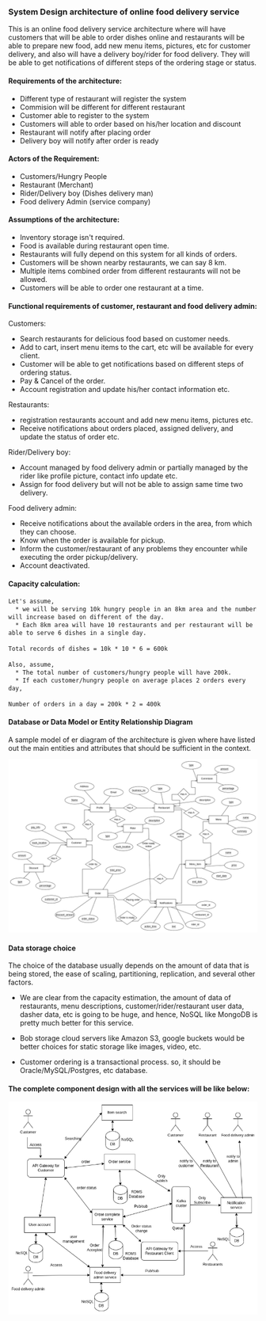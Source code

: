 ### System Design architecture of online food delivery service
This is an online food delivery service architecture where will have customers that will be able to order dishes online and restaurants will be able to prepare new food, add new menu items, pictures, etc for customer delivery, and also will have a delivery boy/rider for food delivery. They will be able to get notifications of different steps of the ordering stage or status.



#### Requirements of the architecture:

  * Different type of restaurant will register the system
  * Commision will be different for different restaurant
  * Customer able to register to the system
  * Customers will able to order based on his/her location and discount
  * Restaurant will notify after placing order
  * Delivery boy will notify after order is ready

#### Actors of the Requirement:
  
   * Customers/Hungry People
   * Restaurant (Merchant)
   * Rider/Delivery boy (Dishes delivery man)
   * Food delivery Admin (service company)


#### Assumptions of the architecture:

  * Inventory storage isn't required.
  * Food is available during restaurant open time.
  * Restaurants will fully depend on this system for all kinds of orders.
  * Customers will be shown nearby restaurants, we can say 8 km.
  * Multiple items combined order from different restaurants will not be allowed.
  * Customers will be able to order one restaurant at a time.
  
  
#### Functional requirements of customer, restaurant and food delivery admin:

Customers:
   * Search restaurants for delicious food based on customer needs.
   * Add to cart, insert menu items to the cart, etc will be available for every client.
   * Customer will be able to get notifications based on different steps of ordering status.
   * Pay & Cancel of the order.
   * Account registration and update his/her contact information etc.

Restaurants:
  * registration restaurants account and add new menu items, pictures etc.
  * Receive notifications about orders placed, assigned delivery, and update the status of order etc.

Rider/Delivery boy:
  * Account managed by food delivery admin or partially managed by the rider like profile picture, contact info update etc.
  * Assign for food delivery but will not be able to assign same time two delivery.

Food delivery admin:
* Receive notifications about the available orders in the area, from which they can choose.
* Know when the order is available for pickup.
* Inform the customer/restaurant of any problems they encounter while executing the order pickup/delivery.
* Account deactivated.


#### Capacity calculation:
```
Let's assume, 
  * we will be serving 10k hungry people in an 8km area and the number will increase based on different of the day.
  * Each 8km area will have 10 restaurants and per restaurant will be able to serve 6 dishes in a single day.
  
Total records of dishes = 10k * 10 * 6 = 600k

Also, assume,
  * The total number of customers/hungry people will have 200k.
  * If each customer/hungry people on average places 2 orders every day, 

Number of orders in a day = 200k * 2 = 400k
```

#### Database or Data Model or Entity Relationship Diagram
A sample model of er diagram of the architecture is given where have listed out the main entities and attributes that should be sufficient in the context.

![](https://github.com/shoumitro-cse/online_food_delivery/blob/main/diagram/er_food_delivery.drawio.png)


#### Data storage choice
The choice of the database usually depends on the amount of data that is being stored, the ease of scaling, partitioning, 
replication, and several other factors.

* We are clear from the capacity estimation, the amount of data of restaurants, menu descriptions, customer/rider/restaurant user data, dasher data, etc is going to be huge, and hence, NoSQL like MongoDB is pretty much better for this service. 

* Bob storage cloud servers like Amazon S3, google buckets would be better choices for static storage like images, video, etc.

* Customer ordering is a transactional process. so, it should be Oracle/MySQL/Postgres, etc database.


#### The complete component design with all the services will be like below:

![](https://github.com/shoumitro-cse/online_food_delivery/blob/main/diagram/system_design.drawio.png)
 




